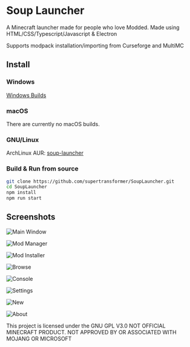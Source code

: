 # Soup Launcher
A Minecraft launcher made for people who love Modded.
Made using HTML/CSS/Typescript/Javascript & Electron

Supports modpack installation/importing from Curseforge and MultiMC 

## Install

### Windows
[Windows Builds](https://github.com/supertransformer/SoupLauncher/releases)
### macOS
There are currently no macOS builds.
### GNU/Linux
ArchLinux AUR: [soup-launcher](https://aur.archlinux.org/packages/soup-launcher/)

### Build & Run from source
```bash
git clone https://github.com/supertransformer/SoupLauncher.git
cd SoupLauncher
npm install
npm run start
```

## Screenshots

![Main Window](https://i.imgur.com/piF1VUT.png)

![Mod Manager](https://i.imgur.com/J9j96EM.png)

![Mod Installer](https://i.imgur.com/O6KMFdw.png)

![Browse](https://i.imgur.com/cX3ToLM.png)

![Console](https://i.imgur.com/EGPLpGR.png)

![Settings](https://i.imgur.com/16NiSds.png)

![New](https://i.imgur.com/KDOYIuX.png)

![About](https://i.imgur.com/XiiU31p.png)

This project is licensed under the GNU GPL V3.0
NOT OFFICIAL MINECRAFT PRODUCT. NOT APPROVED BY OR ASSOCIATED WITH MOJANG OR MICROSOFT 